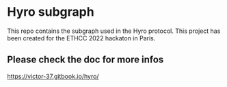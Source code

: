 # Hyro subgraph

This repo contains the subgraph used in the Hyro protocol. This project has been created for the ETHCC 2022 hackaton in Paris.

## Please check the doc for more infos

https://victor-37.gitbook.io/hyro/
